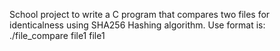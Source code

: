 School project to write a C program that compares two files for identicalness using SHA256 Hashing algorithm. Use format is: ./file_compare file1 file1
